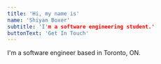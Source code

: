 ```yaml
---
title: 'Hi, my name is'
name: 'Shiyan Boxer'
subtitle: 'I'm a software engineering student.'
buttonText: 'Get In Touch'
---
```


I'm a software engineer based in Toronto, ON.
